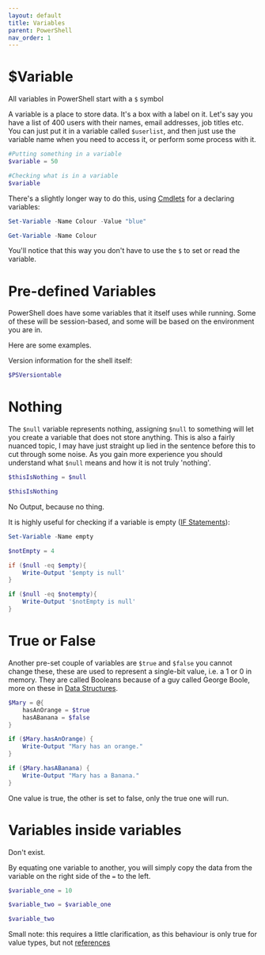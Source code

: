 ```yaml
---
layout: default
title: Variables
parent: PowerShell
nav_order: 1
---
```


# $Variable
All variables in PowerShell start with a `$` symbol

A variable is a place to store data. It's a box with a label on it. Let's say you have a list of 400 users with their names, email addresses, job titles etc. You can just put it in a variable called `$userlist`, and then just use the variable name when you need to access it, or perform some process with it.
 
```powershell
#Putting something in a variable
$variable = 50

#Checking what is in a variable
$variable
```

There's a slightly longer way to do this, using [Cmdlets] for a declaring variables:

```powershell
Set-Variable -Name Colour -Value "blue"

Get-Variable -Name Colour
```

You'll notice that this way you don't have to use the `$` to set or read the variable.

# Pre-defined Variables
PowerShell does have some variables that it itself uses while running. Some of these will be session-based, and some will be based on the environment you are in.

Here are some examples.

Version information for the shell itself:
```powershell
$PSVersiontable
```

# Nothing
The `$null` variable represents nothing, assigning `$null` to something will let you create a variable that does not store anything.
This is also a fairly nuanced topic, I may have just straight up lied in the sentence before this to cut through some noise. As you gain more experience you should understand what `$null` means and how it is not truly 'nothing'.

```powershell
$thisIsNothing = $null

$thisIsNothing
```

No Output, because no thing.

It is highly useful for checking if a variable is empty ([IF Statements]):

```powershell
Set-Variable -Name empty

$notEmpty = 4

if ($null -eq $empty){
	Write-Output '$empty is null'
}

if ($null -eq $notempty){
	Write-Output '$notEmpty is null'
}
```

# True or False
Another pre-set couple of variables are `$true` and `$false` you cannot change these, these are used to represent a single-bit value, i.e. a 1 or 0 in memory. 
They are called Booleans because of a guy called George Boole, more on these in [Data Structures].

```powershell
$Mary = @{
	hasAnOrange = $true
	hasABanana = $false
}

if ($Mary.hasAnOrange) {
	Write-Output "Mary has an orange."
}

if ($Mary.hasABanana) {
	Write-Output "Mary has a Banana."
}
```

One value is true, the other is set to false, only the true one will run. 

# Variables inside variables
Don't exist.

By equating one variable to another, you will simply copy the data from the variable on the right side of the `=` to the left.

```powershell
$variable_one = 10

$variable_two = $variable_one

$variable_two
```
Small note: this requires a little clarification, as this behaviour is only true for value types, but not [references](https://old.reddit.com/r/PowerShell/comments/16pf7y8/confused_by_how_selected_pscustomobject_works/k1r4e3s/)


[Cmdlets]: https://kasmichta.github.io/hjkl/docs/PowerShell/cmdlets.html
[IF Statements]: https://kasmichta.github.io/hjkl/docs/PowerShell/if-else.html
[Data Structures]: https://kasmichta.github.io/hjkl/docs/PowerShell/data-structures.html
